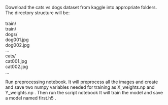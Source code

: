 Download the cats vs dogs dataset from kaggle into appropriate folders. The directory structure will be:<br><br>
train/<br>
  train/<br>
        dogs/<br>
            dog001.jpg<br>
            dog002.jpg<br>
            ...<br>
        cats/<br>
            cat001.jpg<br>
            cat002.jpg<br>
            ...<br>
            
Run preprocessing notebook. It will preprocess all the images and create and save two numpy variables needed for training as X_weights.np and Y_weights.np . Then run the script notebook
It will train the model and save a model named first.h5 . <br>


 
